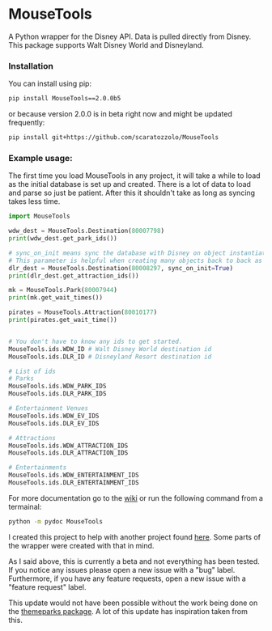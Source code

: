 # MouseTools

A Python wrapper for the Disney API. Data is pulled directly from Disney. This package supports Walt Disney World and Disneyland.


### Installation
You can install using pip:
```bash
pip install MouseTools==2.0.0b5
```
or because version 2.0.0 is in beta right now and might be updated frequently:
```bash
pip install git+https://github.com/scaratozzolo/MouseTools
```


### Example usage:
The first time you load MouseTools in any project, it will take a while to load as the initial database is set up and created. There is a lot of data to load and parse so just be patient. After this it shouldn't take as long as syncing takes less time.
```python
import MouseTools

wdw_dest = MouseTools.Destination(80007798)
print(wdw_dest.get_park_ids())

# sync_on_init means sync the database with Disney on object instantiation. Default is True.
# This parameter is helpful when creating many objects back to back as syncing only once is necessary.
dlr_dest = MouseTools.Destination(80008297, sync_on_init=True)
print(dlr_dest.get_attraction_ids())

mk = MouseTools.Park(80007944)
print(mk.get_wait_times())

pirates = MouseTools.Attraction(80010177)
print(pirates.get_wait_time())


# You don't have to know any ids to get started.
MouseTools.ids.WDW_ID # Walt Disney World destination id
MouseTools.ids.DLR_ID # Disneyland Resort destination id

# List of ids
# Parks
MouseTools.ids.WDW_PARK_IDS
MouseTools.ids.DLR_PARK_IDS

# Entertainment Venues
MouseTools.ids.WDW_EV_IDS
MouseTools.ids.DLR_EV_IDS

# Attractions
MouseTools.ids.WDW_ATTRACTION_IDS
MouseTools.ids.DLR_ATTRACTION_IDS

# Entertainments
MouseTools.ids.WDW_ENTERTAINMENT_IDS
MouseTools.ids.DLR_ENTERTAINMENT_IDS

```

For more documentation go to the [wiki](https://github.com/scaratozzolo/MouseTools/wiki) or run the following command from a termainal:
```Bash
python -m pydoc MouseTools
```


I created this project to help with another project found [here](https://github.com/scaratozzolo/WDWWaits). Some parts of the wrapper were created with that in mind.

As I said above, this is currently a beta and not everything has been tested. If you notice any issues please open a new issue with a "bug" label. Furthermore, if you have any feature requests, open a new issue with a "feature request" label.

This update would not have been possible without the work being done on the [themeparks package](https://github.com/cubehouse/themeparks). A lot of this update has inspiration taken from this.
